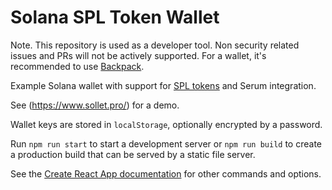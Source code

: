# Solana SPL Token Wallet

Note. This repository is used as a developer tool. Non security related issues and PRs will not be actively supported. For a wallet, it's recommended to use [Backpack](https://backpack.app/download).

Example Solana wallet with support for [SPL tokens](https://spl.solana.com/token) and Serum integration.

See (https://www.sollet.pro/) for a demo.

Wallet keys are stored in `localStorage`, optionally encrypted by a password.

Run `npm run start` to start a development server or `npm run build` to create a production build that can be served by a static file server.

See the [Create React App documentation](https://facebook.github.io/create-react-app/docs/getting-started) for other commands and options.
